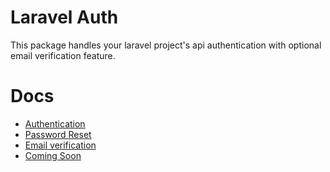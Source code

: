 # Laravel Auth

This package handles your laravel project's api authentication with optional email verification feature.

# Docs

- [Authentication](./src/docs/authentication.md)
- [Password Reset](./src/docs/password-reset.md)
- [Email verification](./src/docs/verification.md)
- [Coming Soon](./src/docs/coming-soon.md)

